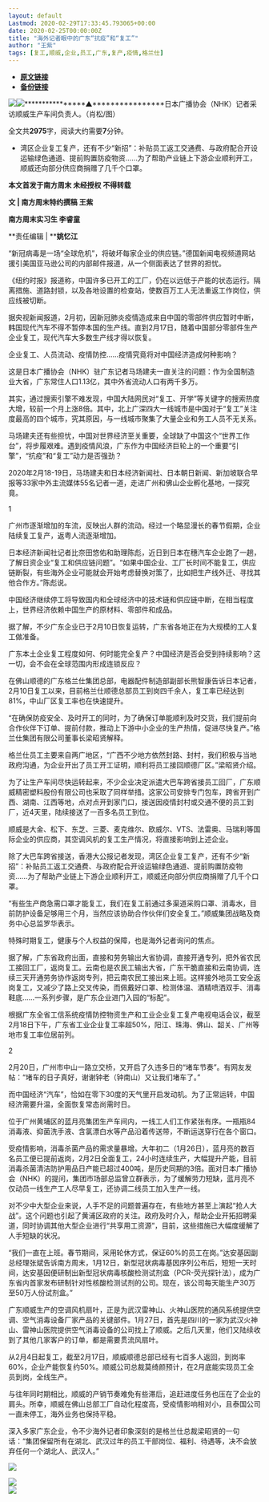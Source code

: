```yaml
---
layout: default
Lastmod: 2020-02-29T17:33:45.793065+00:00
date: 2020-02-25T00:00:00Z
title: "海外记者眼中的广东“抗疫”和“复工”"
author: "王紫"
tags: [复工,顺威,企业,员工,广东,复产,疫情,格兰仕]
---
```


* [**原文链接**](https://mp.weixin.qq.com/s/qslktbqU2lqwvtXhTNML8w)
* [**备份链接**](http://archive.is/C3ufj)


[![](/images/post/8a9380d1c9d44a084a45f1876dbc4564.jpg)](http://nfh5.sualyee.com/v3/idea/7tCGBrb5)![](/images/post/778ea632f44addcca8fdddf6c19fed6b.jpg)****************▲****************日本广播协会（NHK）记者采访顺威生产车间负责人。（肖松/图）

全文共**2975**字，阅读大约需要**7**分钟。

*   湾区企业复工复产，还有不少“新招”：补贴员工返工交通费、与政府配合开设运输绿色通道、提前购置防疫物资……为了帮助产业链上下游企业顺利开工，顺威还向部分供应商捐赠了几千个口罩。
    

**本文首发于南方周末 未经授权 不得转载**

  

**文 | 南方周末特约撰稿 王紫**

**南方周末实习生 李睿童**

**责任编辑 | ****姚忆江**

  

“新冠病毒是一场“全球危机”，将破坏每家企业的供应链。”德国新闻电视频道网站援引美国亚马逊公司的内部邮件报道，从一个侧面表达了世界的担忧。

  

《纽约时报》报道称，中国许多已开工的工厂，仍在以远低于产能的状态运行。隔离措施、道路封锁，以及各地设置的检查站，使数百万工人无法重返工作岗位，供应线被切断。

  

据央视新闻报道，2月初，因新冠肺炎疫情造成来自中国的零部件供应暂时中断，韩国现代汽车不得不暂停本国的生产线。直到2月17日，随着中国部分零部件生产企业复工，现代汽车大多数生产线才得以恢复。

  

企业复工、人员流动、疫情防控……疫情究竟将对中国经济造成何种影响？

  

这是日本广播协会（NHK）驻广东记者马场建夫一直关注的问题：作为全国制造业大省，广东常住人口1.13亿，其中外省流动人口有两千多万。

  

其实，通过搜索引擎不难发现，中国大陆网民对“复工、开学”等关键字的搜索热度大增，较前一个月上涨8倍。其中，北上广深四大一线城市是中国对于“复工”关注度最高的四个城市，究其原因，与一线城市聚集了大量企业和务工人员不无关系。

  

马场建夫还有些担忧，中国对世界经济至关重要，全球缺了中国这个“世界工作台”，将步履艰难。遇到疫情风浪，广东作为中国经济巨轮上的一个重要“引擎”，“抗疫”和“复工”动力是否强劲？

  

2020年2月18-19日，马场建夫和日本经济新闻社、日本朝日新闻、新加坡联合早报等33家中外主流媒体55名记者一道，走进广州和佛山企业孵化基地，一探究竟。

  

1

  

广州市逐渐增加的车流，反映出人群的流动。经过一个略显漫长的春节假期，企业陆续复工复产，返粤人流逐渐增加。

  

日本经济新闻社记者比奈田悠佑和助理陈彪，近日到日本在穗汽车企业跑了一趟，了解日资企业“复工和供应链问题”。“如果中国企业、工厂长时间不能复工，供应链断裂，有些海外企业可能就会开始考虑替换对策了，比如把生产线外迁、寻找其他合作方。”陈彪说。

  

中国经济继续停工将导致国内和全球经济中的技术链和供应链中断，在相当程度上，世界经济依赖中国生产的原材料、零部件和成品。

  

据了解，不少广东企业已于2月10日恢复运转，广东省各地正在为大规模的工人复工做准备。

  

广东本土企业复工程度如何、何时能完全复产？中国经济是否会受到持续影响？这一切，会不会在全球范围内形成连锁反应？

  

在佛山顺德的广东格兰仕集团总部，电器配件制造部副部长熊智康告诉日本记者，2月10日复工以来，目前格兰仕顺德总部员工到岗四千余人，复工率已经达到81%，中山厂区复工率也在快速提升。

  

“在确保防疫安全、及时开工的同时，为了确保订单能顺利及时交货，我们提前向合作伙伴下订单、提前付款，推动上下游中小企业的生产热情，促进尽快复产。”格兰仕集团有限公司董事长梁昭贤解释。

  

格兰仕员工主要来自两广地区，“广西不少地方依然封路、封村，我们积极与当地政府沟通，为企业开出了员工开工证明，顺利将员工接回顺德厂区。”梁昭贤介绍。

  

为了让生产车间尽快运转起来，不少企业决定派遣大巴车跨省接员工回厂，广东顺威精密塑料股份有限公司也采取了同样举措。这家公司安排专门包车，跨省开到广西、湖南、江西等地，点对点开到家门口，接送因疫情封村或交通不便的员工到厂，近4天里，陆续接送了一百多名员工到位。

  

顺威是大金、松下、东芝、三菱、麦克维尔、欧威尔、VTS、法雷奥、马瑞利等国际企业的供应商，其空调风机的复工生产情况，将直接影响到上述企业。

  

除了大巴车跨省接送，香港大公报记者发现，湾区企业复工复产，还有不少“新招”：补贴员工返工交通费、与政府配合开设运输绿色通道、提前购置防疫物资……为了帮助产业链上下游企业顺利开工，顺威还向部分供应商捐赠了几千个口罩。

  

“有些生产商急需口罩才能复工，我们在复工前通过多渠道采购口罩、消毒水，目前防护设备足够用三个月，当然应该协助合作伙伴们安全复工。”顺威集团战略及商务中心总监罗华表示。

  

特殊时期复工，健康与个人权益的保障，也是海外记者询问的焦点。

  

据了解，广东省政府出面，直接和劳务输出大省协调，直接开通专列，把外省农民工接回工厂，返岗复工。云南也是农民工输出大省，广东干脆直接和云南协调，连续三天开通劳务协作返岗专列，把云南农民工接出来上班。这样接外地员工安全返岗复工，又减少了路上交叉传染，而佩戴好口罩、检测体温、酒精喷洒双手、消毒鞋底……一系列步骤，是广东企业进门入园的“标配”。

  

根据广东全省工信系统疫情防控物资生产和工业企业复工复产电视电话会议，截至2月18日下午，广东省工业企业复工率超50%，阳江、珠海、佛山、韶关、广州等地市复工率位居前列。

  

2

  

2月20日，广州市中山一路立交桥，又开启了久违多日的“堵车节奏”。有网友发帖：“堵车的日子真好，谢谢钟老（钟南山）又让我们堵车了。”

  

而中国经济“汽车”，恰如在零下30度的天气里开启发动机。为了正常运转，中国经济需要升温，全面恢复常态尚需时日。

  

位于广州黄埔区的蓝月亮集团生产车间内，一线工人们工作紧张有序。一瓶瓶84消毒液、抑菌洗手液、含氯漂白水等产品沿着传送带，不断运送穿行在各个窗口。

  

受疫情影响，消毒杀菌产品的需求量暴增。大年初二（1月26日），蓝月亮的数百名员工便已提前返岗，2月2日全面复工，24小时连续生产，大幅提升产能，目前消毒杀菌清洁防护用品日产能已超过400吨，是历史同期的3倍。面对日本广播协会（NHK）的提问，集团市场部总监曾立群表示，为了缓解劳力短缺，蓝月亮不仅动员一线生产工人尽早复工，还协调二线员工加入生产一线。

  

对不少中大型企业来说，人手不足的问题普遍存在，有些地方甚至上演起“抢人大战”。这个问题也引起了黄浦区政府的关注。政府及时介入，帮助企业开拓招聘渠道，同时协调其他大型企业进行“共享用工资源”，目前，这些措施已大幅度缓解了人手短缺的状况。

  

“我们一直在上班。春节期间，采用轮休方式，保证60%的员工在岗。”达安基因副总经理张斌告诉南方周末，1月12日，新型冠状病毒基因序列公布后，短短一天时间，达安基因便研制出新型冠状病毒核酸检测试剂盒（PCR-荧光探针法），成为广东省内首家发布研制针对性核酸检测试剂的公司。现在，该公司每天能生产30万至50万人份试剂盒。”

  

广东顺威生产的空调风机扇叶，正是为武汉雷神山、火神山医院的通风系统提供空调、空气消毒设备厂家产品的关键部件。1月27日，首先是四川的一家为武汉火神山、雷神山医院提供空气消毒设备的公司找上了顺威。之后几天里，他们又陆续收到了其他几家客户的订单，都是需要贯流风扇叶。

  

从2月4日起复工，截至2月17日，顺威顺德总部已经有七百多人返回，到岗率60%，企业产能恢复约50%。顺威公司总裁莫绮颜预计，在2月底能实现员工全员到岗，全线生产。

  

与往年同时期相比，顺威的产销节奏难免有些滞后，追赶进度任务也压在了企业的肩头。所幸，顺威在佛山总部工厂自动化程度高，受疫情影响相对小，且泰国公司一直未停工，海外业务也保持平稳。

  

深入多家广东企业，令不少海外记者印象深刻的是格兰仕总裁梁昭贤的一句话：“集团保留所有在湖北、武汉过年的员工干部岗位、福利、待遇等，决不会放弃任何一个湖北人、武汉人。”

  

  
[![](/images/post/e3abfa8ea87407791aaebd064a32a67f.jpg)](http://www.infzm.com/content/174984?from=nfzmwx)  

  

  

![](/images/post/199619e2636ae24ac70fc2cc00baaa25.jpg)  
[![](/images/post/b1d33a5f908faa3d9ff810cbc18aa133.jpg)](http://nfh5.sualyee.com/v3/idea/7ccXD4KA)

